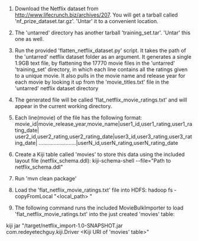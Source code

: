 1) Download the Netflix dataset from http://www.lifecrunch.biz/archives/207.
You will get a tarball called 'nf_prize_dataset.tar.gz'. 'Untar' it to a convenient location.

2) The 'untarred' directory has another tarball 'training_set.tar'. 'Untar' this one as well.

3) Run the provided 'flatten_netflix_dataset.py' script. It takes the path of the 'untarred'
netflix dataset folder as an argument. It generates a single 1.9GB text file, by flattening the
17770 movie files in the 'untarred' 'training_set' directory, in which each line contains all
the ratings given to a unique movie. It also pulls in the movie name and release year for each
movie by looking it up from the 'movie_titles.txt' file in the 'untarred' netflix dataset
directory

4) The generated file will be called 'flat_netflix_movie_ratings.txt' and will appear in the
current working directory.

5) Each line(movie) of the file has the following format:
movie_id|movie_release_year,movie_name|user1_id,user1_rating,user1_rating_date|
user2_id,user2_rating,user2_rating_date|user3_id,user3_rating,user3_rating_date|
.........................|userN_id,userN_rating,userN_rating_date


6) Create a Kiji table called 'movies' to store this data using the included layout file (netflix_schema.ddl):
kiji-schema-shell --file="Path to netflix_schema.ddl"


7) Run 'mvn clean package'


8) Load the 'flat_netflix_movie_ratings.txt' file into HDFS:
hadoop fs -copyFromLocal "<local_path> <Hadoop fs path>"


9) The following command runs the included MovieBulkImporter to load 'flat_netflix_movie_ratings.txt' into
the just created 'movies' table:

kiji jar "<project root dir>/target/netflix_import-1.0-SNAPSHOT.jar com.redeyetechguy.kiji.Driver <Hadoop fs path to directory containing flat_netflix_movie_ratings.txt> <Kiji URI of 'movies' table>"
